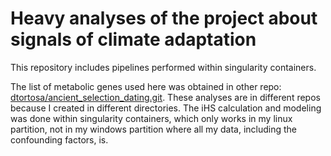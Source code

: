 # **Heavy analyses of the project about signals of climate adaptation**

This repository includes pipelines performed within singularity containers.

The list of metabolic genes used here was obtained in other repo: [dtortosa/ancient_selection_dating.git](https://github.com/dtortosa/ancient_selection_dating). These analyses are in different repos because I created in different directories. The iHS calculation and modeling was done within singularity containers, which only works in my linux partition, not in my windows partition where all my data, including the confounding factors, is. 
